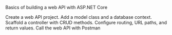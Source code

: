 Basics of building a web API with ASP.NET Core

Create a web API project.
Add a model class and a database context.
Scaffold a controller with CRUD methods.
Configure routing, URL paths, and return values.
Call the web API with Postman
